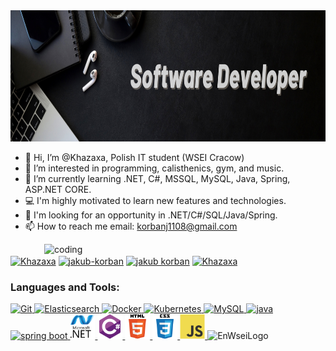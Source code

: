 <img src="IMGS/Banner.png" width= 1080 height = 210>





- 👋 Hi, I’m @Khazaxa, Polish IT student (WSEI Cracow)
- 👀 I’m interested in programming, calisthenics, gym, and music.
- 🌱 I’m currently learning .NET, C#, MSSQL, MySQL, Java, Spring, ASP.NET CORE.
- 💻 I'm highly motivated to learn new features and technologies.
- 💞️ I'm looking for an opportunity in .NET/C#/SQL/Java/Spring.
- 📫 How to reach me email: korbanj1108@gmail.com

<!---
Khazaxa/Khazaxa is a ✨ special ✨ repository because its `README.md` (this file) appears on your GitHub profile.
You can click the Preview link to take a look at your changes.
--->





<img align="right" alt="coding" width="450" 
src="https://media.giphy.com/media/qgQUggAC3Pfv687qPC/giphy.gif" alt="coding">






<p align="left">
<a href="https://twitter.com/Khazaxa" target="blank"><img align="center" src="https://raw.githubusercontent.com/rahuldkjain/github-profile-readme-generator/master/src/images/icons/Social/twitter.svg" alt="Khazaxa" height="30" width="40" /></a>
<a href="https://www.linkedin.com/in/jakub-korban-63162b237/" target="blank"><img align="center" src="https://raw.githubusercontent.com/rahuldkjain/github-profile-readme-generator/master/src/images/icons/Social/linked-in-alt.svg" alt="jakub-korban" height="30" width="40" /></a>
<a href="https://www.facebook.com/profile.php?id=100010183157893" target="blank"><img align="center" src="https://raw.githubusercontent.com/rahuldkjain/github-profile-readme-generator/master/src/images/icons/Social/facebook.svg" alt="jakub korban" height="30" width="40" /></a>
<a href="https://www.instagram.com/Khazaxa/" target="blank"><img align="center" src="https://raw.githubusercontent.com/rahuldkjain/github-profile-readme-generator/master/src/images/icons/Social/instagram.svg" alt="Khazaxa" height="30" width="40" /></a>
</p>

<h3 align="left">Languages and Tools:</h3>
<a href="https://git-scm.com/doc" target="_blank" rel="noreferrer"> <img src="https://img.icons8.com/?size=48&id=20906&format=png" alt="Git" width="40" height="40"/> </a>
<a href="https://www.elastic.co/guide/index.html" target="_blank" rel="noreferrer"> <img src="https://img.icons8.com/?size=48&id=aGBLcugRkYpT&format=png" alt="Elasticsearch" width="40" height="40"/> </a>
<a href="https://docs.docker.com/" target="_blank" rel="noreferrer"> <img src="https://img.icons8.com/?size=48&id=22813&format=png" alt="Docker" width="40" height="40"/> </a>
<a href="https://kubernetes.io/docs/home/" target="_blank" rel="noreferrer"> <img src="https://img.icons8.com/?size=48&id=cvzmaEA4kC0o&format=png" alt="Kubernetes" width="40" height="40"/> </a>
<a href="https://dev.mysql.com/doc/" target="_blank" rel="noreferrer"> <img src="https://img.icons8.com/?size=48&id=9nLaR5KFGjN0&format=png" alt="MySQL" width="40" height="40"/> </a>
<a href="https://docs.oracle.com/en/java/javase/21/" target="_blank" rel="noreferrer"> <img src="https://img.icons8.com/?size=80&id=lTKW3iI3wIT0&format=png" alt="java" width="40" height="40"/> </a>
<a href="https://spring.io/projects/spring-boot" target="_blank" rel="noreferrer"> <img src="https://img.icons8.com/?size=48&id=90519&format=png" alt="spring boot" width="40" height="40"/> </a>
 <a href="https://dotnet.microsoft.com/" target="_blank" rel="noreferrer"> <img src="https://raw.githubusercontent.com/devicons/devicon/master/icons/dot-net/dot-net-original-wordmark.svg" alt="dotnet" width="40" height="40"/> </a> <a href="https://www.w3schools.com/cs/" target="_blank" rel="noreferrer"> <img src="https://raw.githubusercontent.com/devicons/devicon/master/icons/csharp/csharp-original.svg" alt="csharp" width="40" height="40"/> </a> <a href="https://www.w3.org/html/" target="_blank" rel="noreferrer"> <img src="https://raw.githubusercontent.com/devicons/devicon/master/icons/html5/html5-original-wordmark.svg" alt="html5" width="40" height="40"/> </a> <a href="https://www.w3schools.com/css/" target="_blank" rel="noreferrer"> <img src="https://raw.githubusercontent.com/devicons/devicon/master/icons/css3/css3-original-wordmark.svg" alt="css3" width="40" height="40"/> </a>  <a href="https://developer.mozilla.org/en-US/docs/Web/JavaScript" target="_blank" rel="noreferrer"> <img src="https://raw.githubusercontent.com/devicons/devicon/master/icons/javascript/javascript-original.svg" alt="javascript" width="40" height="40"/> </a> <!-- <a
 href="https://developer.apple.com/swift/" target="_blank" rel="noreferrer"> <img src="https://raw.githubusercontent.com/github/explore/80688e429a7d4ef2fca1e82350fe8e3517d3494d/topics/swift/swift.png" alt="Swift" width="40" height="40"> </a> <a href="https://developer.apple.com/" target="_blank" rel="noreferrer"> <img src="https://raw.githubusercontent.com/github/explore/80688e429a7d4ef2fca1e82350fe8e3517d3494d/topics/ios/ios.png" alt="iOS" width="40" height="40"> </a> <a href="https://developer.apple.com/xcode/" target="_blank" rel="noreferrer"> <img src="https://developer.apple.com/assets/elements/icons/xcode-12/xcode-12-96x96_2x.png" alt="Xcode" width="40" height="40"> </a> --->




<img src="https://en.wsei.edu.pl/wp-content/uploads//2019/03/wsei-logo-svg-en.svg" alt="EnWseiLogo" width="350" height="290">
